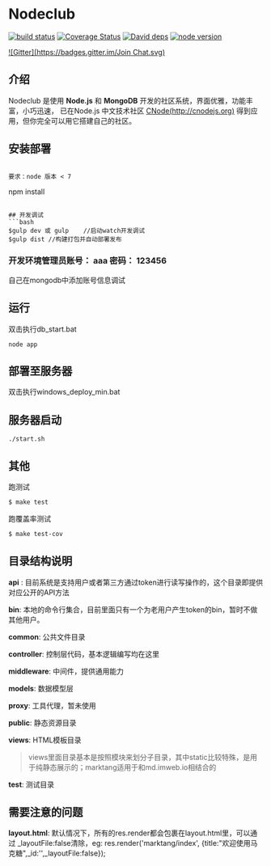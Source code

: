 Nodeclub
=

[![build status][travis-image]][travis-url]
[![Coverage Status](https://img.shields.io/coveralls/cnodejs/nodeclub.svg?style=flat-square)](https://coveralls.io/r/cnodejs/nodeclub?branch=master)
[![David deps][david-image]][david-url]
[![node version][node-image]][node-url]

[![Gitter](https://badges.gitter.im/Join Chat.svg)](https://gitter.im/cnodejs/nodeclub?utm_source=badge&utm_medium=badge&utm_campaign=pr-badge&utm_content=badge)

[travis-image]: https://img.shields.io/travis/cnodejs/nodeclub.svg?style=flat-square
[travis-url]: https://travis-ci.org/cnodejs/nodeclub
[david-image]: https://img.shields.io/david/cnodejs/nodeclub.svg?style=flat-square
[david-url]: https://david-dm.org/cnodejs/nodeclub
[node-image]: https://img.shields.io/badge/node.js-%3E=_0.10-green.svg?style=flat-square
[node-url]: http://nodejs.org/download/

## 介绍

Nodeclub 是使用 **Node.js** 和 **MongoDB** 开发的社区系统，界面优雅，功能丰富，小巧迅速，
已在Node.js 中文技术社区 [CNode(http://cnodejs.org)](http://cnodejs.org) 得到应用，但你完全可以用它搭建自己的社区。

## 安装部署

```

要求：node 版本 < 7

```
npm install
```

## 开发调试
```bash
$gulp dev 或 gulp 	//启动watch开发调试
$gulp dist //构建打包并自动部署发布
```
### 开发环境管理员账号： aaa   密码： 123456 
自己在mongodb中添加账号信息调试

## 运行
双击执行db_start.bat
```
node app
```

## 部署至服务器

双击执行windows_deploy_min.bat

## 服务器启动

```
./start.sh
```


## 其他

跑测试

```bash
$ make test
```

跑覆盖率测试

```bash
$ make test-cov
```


## 目录结构说明
**api** : 目前系统是支持用户或者第三方通过token进行读写操作的，这个目录即提供对应公开的API方法

**bin**: 本地的命令行集合，目前里面只有一个为老用户产生token的bin，暂时不做其他用户。

**common**: 公共文件目录

**controller**: 控制层代码，基本逻辑编写均在这里

**middleware**: 中间件，提供通用能力

**models**: 数据模型层

**proxy**:  工具代理，暂未使用

**public**:  静态资源目录 

**views**:  HTML模板目录

> views里面目录基本是按照模块来划分子目录，其中static比较特殊，是用于纯静态展示的；marktang适用于和md.imweb.io相结合的

**test**:  测试目录


## 需要注意的问题

**layout.html**: 默认情况下，所有的res.render都会包裹在layout.html里，可以通过 _layoutFile:false清除，eg:  res.render('marktang/index', {title:"欢迎使用马克糖",_id:'',_layoutFile:false});

